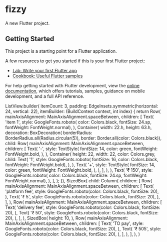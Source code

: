 # fizzy

A new Flutter project.

## Getting Started

This project is a starting point for a Flutter application.

A few resources to get you started if this is your first Flutter project:

- [Lab: Write your first Flutter app](https://docs.flutter.dev/get-started/codelab)
- [Cookbook: Useful Flutter samples](https://docs.flutter.dev/cookbook)

For help getting started with Flutter development, view the
[online documentation](https://docs.flutter.dev/), which offers tutorials,
samples, guidance on mobile development, and a full API reference.





ListView.builder(
              itemCount: 3,
              padding: EdgeInsets.symmetric(horizontal: 24, vertical: 22),
              itemBuilder: (BuildContext context, int index) {
                return Row(
                  mainAxisAlignment: MainAxisAlignment.spaceBetween,
                  children: [
                    Text(
                      'item 1',
                      style: GoogleFonts.roboto(
                          color: Colors.black,
                          fontSize: 24.sp,
                          fontWeight: FontWeight.normal),
                    ),
                    Container(
                      width: 22.h,
                      height: 63.h,
                      decoration: BoxDecoration(
                          borderRadius: BorderRadius.all(Radius.circular(5)),
                          border: Border.all(color: Colors.black)),
                      child: Row(
                        mainAxisAlignment: MainAxisAlignment.spaceBetween,
                        children: [
                          Text(
                            '-',
                            style: TextStyle(
                              fontSize: 14,
                              color: green,
                              fontWeight: FontWeight.bold,
                            ),
                          ),
                          Container(
                            height: 22,
                            width: 22,
                            color: Colors.grey,
                            child: Text(
                              '1',
                              style: GoogleFonts.roboto(
                                  fontSize: 16,
                                  color: Colors.black,
                                  fontWeight: FontWeight.bold),
                            ),
                          ),
                          Text(
                            '+',
                            style: TextStyle(
                              fontSize: 14,
                              color: green,
                              fontWeight: FontWeight.bold,
                            ),
                          ),
                        ],
                      ),
                    ),
                    Text(
                      '₹ 150',
                      style: GoogleFonts.roboto(
                          color: Colors.black,
                          fontSize: 24.sp,
                          fontWeight: FontWeight.normal),
                    ),
                  ],
                );
              }),
          SizedBox(
            child: Column(
              children: [
                Row(
                  mainAxisAlignment: MainAxisAlignment.spaceBetween,
                  children: [
                    Text(
                      'platform fee',
                      style:
                          GoogleFonts.roboto(color: Colors.black, fontSize: 20),
                    ),
                    Text(
                      '₹ 5',
                      style:
                          GoogleFonts.roboto(color: Colors.black, fontSize: 20),
                    ),
                  ],
                ),
                Row(
                  mainAxisAlignment: MainAxisAlignment.spaceBetween,
                  children: [
                    Text(
                      'delivery fee',
                      style:
                          GoogleFonts.roboto(color: Colors.black, fontSize: 20),
                    ),
                    Text(
                      '₹ 50',
                      style:
                          GoogleFonts.roboto(color: Colors.black, fontSize: 20),
                    ),
                  ],
                ),
                SizedBox(
                  height: 10,
                ),
                Row(
                  mainAxisAlignment: MainAxisAlignment.spaceBetween,
                  children: [
                    Text(
                      'TO pay',
                      style:
                          GoogleFonts.roboto(color: Colors.black, fontSize: 20),
                    ),
                    Text(
                      '₹ 505',
                      style:
                          GoogleFonts.roboto(color: Colors.black, fontSize: 20),
                    ),
                  ],
                ),
              ],
            ),
          )